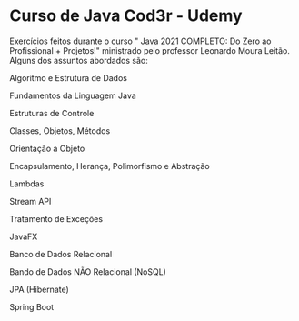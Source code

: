 # Curso de Java Cod3r - Udemy
 Exercícios feitos durante o curso " Java 2021 COMPLETO: Do Zero ao Profissional + Projetos!" ministrado pelo professor Leonardo Moura Leitão.
 Alguns dos assuntos abordados são: 

 Algoritmo e Estrutura de Dados

 Fundamentos da Linguagem Java

 Estruturas de Controle

 Classes, Objetos, Métodos

 Orientação a Objeto

 Encapsulamento, Herança, Polimorfismo e Abstração

 Lambdas

 Stream API

 Tratamento de Exceções

 JavaFX

 Banco de Dados Relacional

 Bando de Dados NÃO Relacional (NoSQL)

 JPA (Hibernate)

 Spring Boot
